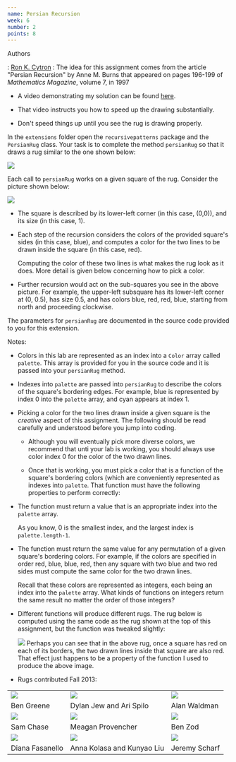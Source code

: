 ```yaml
---
name: Persian Recursion
week: 6
number: 2
points: 8
---
```


Authors

: [Ron K. Cytron](http://www.cs.wustl.edu/~cytron/)
: The idea for this assignment comes from the article "Persian Recursion" by Anne M. Burns that appeared on pages 196-199 of *Mathematics Magazine*, volume 7, in 1997


* A video demonstrating my solution can be found [here](../../../extensions/persian.mp4).

* That video instructs you how to speed up the drawing substantially.

* Don\'t speed things up until you see the rug is drawing properly.

In the `extensions` folder open the `recursivepatterns` package and
the `PersianRug` class.
Your task is to complete the method `persianRug` so that it draws a rug similar to the
one shown below:

![](../../../extensions/rug.png)

Each call to `persianRug` works on a given square of the rug.   Consider the picture shown below:

![](../../../extensions/orig.png)


* The square is described by its lower-left corner (in this case, (0,0)), and its size (in this case, 1).

* Each step of the recursion considers the colors of the provided square\'s sides (in this case, blue), and computes
	a color for the two lines to be drawn inside the square (in this case, red).  

	Computing the color of these two lines is what makes the rug look as it does.  More detail is given below
	concerning how to pick a color.

* Further recursion would act on the sub-squares you see in the above picture.  For example, the upper-left
	subsquare has its lower-left corner at (0, 0.5), has size 0.5, and has colors blue, red, red, blue, starting from
	north and proceeding clockwise.

The parameters for `persianRug` are documented in the source code provided to you for this extension.

Notes:

* Colors in this lab are represented as an index into a `Color` array called `palette`.  This
	array is provided for you in the source code and it is passed into your
	`persianRug` method.
	
* Indexes into `palette` are passed into `persianRug` to describe the colors of the
square\'s bordering edges.  For example, blue is represented by index 0 into the `palette` array,
and cyan appears at index 1.

* Picking a color for the two lines drawn inside a given square is the *creative* aspect of this
assignment.  The following should be read carefully and understood before you jump into coding.

	* Although you will eventually pick more diverse colors, we recommend that unti your lab is working,
	you should always use color index 0 for the color of the two drawn lines.

	* Once that is working, you must pick a color that is a function of the square\'s bordering colors (which
	are conveniently represented as indexes into `palette`.   That function must have the following
	properties to perform correctly:

* The function must return a value that is an appropriate index into the `palette` array.

	As you know, 0 is the smallest index, and the largest index is `palette.length-1`.

* The function must return the same value for any permutation of a given square\'s bordering colors.
	For example, if the colors are specified in order red, blue, blue, red, then any square with two blue and two 
	red sides must compute the same color for the two drawn lines.

	Recall that these colors are represented as integers, each being an index into the `palette` array.
	What kinds of functions on integers return the same result no matter the order of those integers?


* Different functions will produce different rugs.  The rug below is computed using the same code as the rug shown at the top of this assignment, but the function was tweaked slightly:

	![](../../../extensions/otherrug.png)
	Perhaps you can see that in the above rug, once a square has red on each of its borders, the two drawn lines inside that square are also red.
	That effect just happens to be a property of the function I used to produce
	the above image.

* Rugs contributed Fall 2013:
<TABLE> 
<TR> 
 <TD > <IMG SRC="../../../extensions/bengreene.png" ></TD>
 <TD > <IMG SRC="../../../extensions/djas.png" ></TD>
 <TD> <IMG SRC="../../../extensions/alan.png" ></TD>
</TR>
<TR>
  <TD> Ben Greene</TD>
  <TD> Dylan Jew and Ari Spilo</TD>
  <TD> Alan Waldman</TD>
</TR>
<TR>
 <TD> <IMG SRC="../../../extensions/samchase.png" ></TD>
 <TD> <IMG SRC="../../../extensions/mp.png"></TD>
 <TD> <IMG SRC="../../../extensions/bz.png"></TD>
</TR>
<TR>
  <TD > Sam Chase</TD>
  <TD > Meagan Provencher</TD>
  <TD > Ben Zod</TD>
</TR>
<TR>
 <TD > <IMG SRC="../../../extensions/dianafasanello.png" ></TD>
 <TD > <IMG SRC="../../../extensions/AnnaKunyao.jpg" ></TD>
 <TD > <IMG SRC="../../../extensions/JeremyScharfRug.png" ></TD>
</TR>
<TR>
  <TD > Diana Fasanello</TD>
  <TD > Anna Kolasa and Kunyao Liu</TD>
  <TD > Jeremy Scharf</TD>
</TR>
</TABLE>